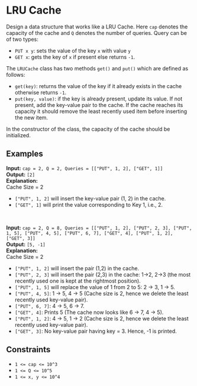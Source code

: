 # LRU Cache

Design a data structure that works like a LRU Cache. Here `cap` denotes the capacity of the cache and `Q` denotes the number of queries. Query can be of two types:

- `PUT x y`: sets the value of the key `x` with value `y`
- `GET x`: gets the key of `x` if present else returns `-1`.

The `LRUCache` class has two methods `get()` and `put()` which are defined as follows:

- `get(key)`: returns the value of the key if it already exists in the cache otherwise returns `-1`.
- `put(key, value)`: if the key is already present, update its value. If not present, add the key-value pair to the cache. If the cache reaches its capacity it should remove the least recently used item before inserting the new item.

In the constructor of the class, the capacity of the cache should be initialized.

## Examples

**Input:** `cap = 2, Q = 2, Queries = [["PUT", 1, 2], ["GET", 1]]`  
**Output:** `[2]`  
**Explanation:**  
Cache Size = 2  
- `["PUT", 1, 2]` will insert the key-value pair (1, 2) in the cache.
- `["GET", 1]` will print the value corresponding to Key 1, i.e., 2.

<br>

**Input:** `cap = 2, Q = 8, Queries = [["PUT", 1, 2], ["PUT", 2, 3], ["PUT", 1, 5], ["PUT", 4, 5], ["PUT", 6, 7], ["GET", 4], ["PUT", 1, 2], ["GET", 3]]`  
**Output:** `[5, -1]`  
**Explanation:**  
Cache Size = 2  
- `["PUT", 1, 2]` will insert the pair (1,2) in the cache.
- `["PUT", 2, 3]` will insert the pair (2,3) in the cache: 1->2, 2->3 (the most recently used one is kept at the rightmost position).
- `["PUT", 1, 5]` will replace the value of 1 from 2 to 5: 2 -> 3, 1 -> 5.
- `["PUT", 4, 5]`: 1 -> 5, 4 -> 5 (Cache size is 2, hence we delete the least recently used key-value pair).
- `["PUT", 6, 7]`: 4 -> 5, 6 -> 7.
- `["GET", 4]`: Prints 5 (The cache now looks like 6 -> 7, 4 -> 5).
- `["PUT", 1, 2]`: 4 -> 5, 1 -> 2 (Cache size is 2, hence we delete the least recently used key-value pair).
- `["GET", 3]`: No key-value pair having key = 3. Hence, -1 is printed.

## Constraints

- `1 <= cap <= 10^3`
- `1 <= Q <= 10^5`
- `1 <= x, y <= 10^4`